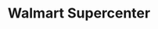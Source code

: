 ---
title: "Walmart Supercenter"
url: /louisville/walmart-supercenter-bashford-manor-lane/
shop: Supermarkt
---